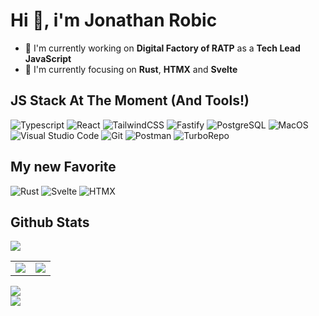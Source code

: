 # Hi 👋, i'm Jonathan Robic

- 🔭 I'm currently working on **Digital Factory of RATP** as a **Tech Lead JavaScript**
- 🌱 I'm currently focusing on **Rust**, **HTMX** and **Svelte**

## JS Stack At The Moment (And Tools!)

![Typescript](https://img.shields.io/badge/TypeScript-3178c6?style=for-the-badge&logo=typescript&logoColor=white)
![React](https://img.shields.io/badge/React-232730?style=for-the-badge&logo=react&logoColor=169ecb)
![TailwindCSS](https://img.shields.io/badge/Tailwind_CSS-38B2AC?style=for-the-badge&logo=tailwind-css&logoColor=white)
![Fastify](https://img.shields.io/badge/fastify-202020?style=for-the-badge&logo=fastify&logoColor=white)
![PostgreSQL](https://img.shields.io/badge/PostgreSQL-316192?style=for-the-badge&logo=postgresql&logoColor=white)
![MacOS](https://img.shields.io/badge/Mac_OS-ffffff?style=for-the-badge&logo=macos&logoColor=1d1d1f)
![Visual Studio Code](https://img.shields.io/badge/Visual_Studio_Code-0078D4?style=for-the-badge&logo=visual%20studio%20code&logoColor=white)
![Git](https://img.shields.io/badge/Git-F05032?style=for-the-badge&logo=git&logoColor=white)
![Postman](https://img.shields.io/badge/Postman-FF6C37?style=for-the-badge&logo=Postman&logoColor=white)
![TurboRepo](https://img.shields.io/badge/turborepo-111111?style=for-the-badge&logo=turborepo&logoColor=white)

## My new Favorite

![Rust](https://img.shields.io/badge/rust-f66a00?style=for-the-badge&logo=rust&logoColor=white)
![Svelte](https://img.shields.io/badge/svelte-d43008?style=for-the-badge&logo=svelte&logoColor=white)
![HTMX](https://img.shields.io/badge/htmx-3366cc?style=for-the-badge&logo=htmx&logoColor=white)

<!-- ## Others -->
<!--
[![Jrobic Codewars](https://www.codewars.com/users/jrobic/badges/micro?theme=light)](https://www.codewars.com/users/jrobic)
 -->

## Github Stats

<a href="https://github.com/ryo-ma/github-profile-trophy" alt="Jonathan Robic's github profile trophy">
  <picture>
    <source srcset="https://github-profile-trophy.vercel.app/?username=jrobic&margin-w=5&margin-h=5&theme=onedark&no-bg=true" media="(prefers-color-scheme: dark)">
    <img align="center" src="https://github-profile-trophy.vercel.app/?username=jrobic&margin-w=5&margin-h=5&no-bg=true" />
  </picture>
</a>

<table>
  <tr>
    <td>
      <a href="https://github.com/anuraghazra/github-readme-stats" alt="Jonathan Robic's github stats">
        <picture>
          <source srcset="https://github-readme-stats.vercel.app/api?username=jrobic&count_private=true&show_icons=true&theme=catppuccin_mocha&bg_color=00000000&hide_border=true&include_all_commits=true" media="(prefers-color-scheme: dark)">
          <img align="top" src="https://github-readme-stats.vercel.app/api?username=jrobic&count_private=true&show_icons=true&theme=catppuccin_latte&bg_color=00000000&hide_border=true&include_all_commits=true" />
        </picture>
      </a>
    </td>
    <td>
      <a href="https://github.com/anuraghazra/github-readme-stats" alt="Jonathan Robic's github stats">
        <picture>
          <source srcset="https://github-readme-stats.vercel.app/api/top-langs/?username=jrobic&layout=compact&theme=catppuccin_mocha&bg_color=00000000&hide_border=true" media="(prefers-color-scheme: dark)">
          <img align="center" src="https://github-readme-stats.vercel.app/api/top-langs/?username=jrobic&layout=compact&theme=catppuccin_latte&bg_color=00000000&hide_border=true" />
        </picture>
      </a>
    </td>
  </tr>
</table>

<a href="https://git.io/streak-stats" alt="Jonathan Robic's github streak">
  <picture>
    <source srcset="https://streak-stats.demolab.com/?user=jrobic&theme=catppuccin-mocha&background=00000000" media="(prefers-color-scheme: dark)">
    <img align="center" src="https://streak-stats.demolab.com/?user=jrobic&theme=catppuccin-latte&background=00000000" />
  </picture>
</a>

<br />

<a href="https://github.com/antonkomarev/github-profile-views-counter" alt="Jonathan Robic's github profile views">
  <picture>
    <source srcset="https://komarev.com/ghpvc/?username=jrobic&label=Profile%20views&color=94e2d5&style=for-the-badge&base=1672" media="(prefers-color-scheme: dark)">
    <img align="center" src="https://komarev.com/ghpvc/?username=jrobic&label=Profile%20views&color=458f94&style=for-the-badge&base=1672" />
  </picture>
</a>
